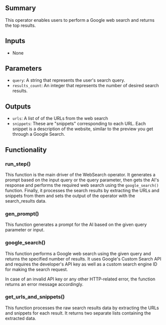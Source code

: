 ## Summary

This operator enables users to perform a Google web search and returns the top results.

## Inputs

- None

## Parameters

- `query`: A string that represents the user's search query.
- `results_count`: An integer that represents the number of desired search results.

## Outputs

- `urls`: A list of of the URLs from the web search
- `snippets`: These are "snippets" corresponding to each URL. Each snippet is a description of the website, similar to the preview you get through a Google Search.

## Functionality

### run_step()

This function is the main driver of the WebSearch operator. It generates a prompt based on the input query or the query parameter, then gets the AI's response and performs the required web search using the `google_search()` function. Finally, it processes the search results by extracting the URLs and snippets from them and sets the output of the operator with the search_results data.

### gen_prompt()

This function generates a prompt for the AI based on the given query parameter or input.

### google_search()

This function performs a Google web search using the given query and returns the specified number of results. It uses Google's Custom Search API and requires the developer's API key as well as a custom search engine ID for making the search request.

In case of an invalid API key or any other HTTP-related error, the function returns an error message accordingly.

### get_urls_and_snippets()

This function processes the raw search results data by extracting the URLs and snippets for each result. It returns two separate lists containing the extracted data.
